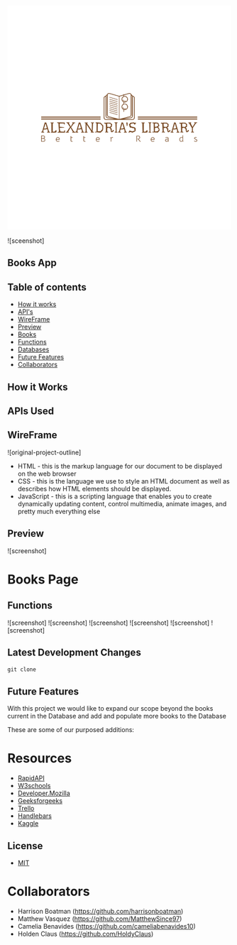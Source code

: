 ![sceenshot](./assets/png/logo-color.png)

![sceenshot]



## Books App


## Table of contents
* [How it works](#how-it-works)
* [API's](#apis-used)
* [WireFrame](#wireframe)
* [Preview](#preview)
* [Books](#Books-page)
* [Functions](#functions)
* [Databases](#Database)
* [Future Features](#future-features)
* [Collaborators](#collaborators)

## How it Works


## APIs Used
>

>

## WireFrame
![original-project-outline]

- HTML - this is the markup language for our document to be displayed on the web browser
- CSS - this is the language we use to style an HTML document as well as describes how HTML elements should be displayed.
- JavaScript - this  is a scripting language that enables you to create dynamically updating content, control multimedia, animate images, and pretty much everything else

## Preview
![screenshot]

# Books Page

## Functions

![screenshot]
![screenshot]
![screenshot]
![screenshot]
![screenshot]
![screenshot]

## Latest Development Changes
```
git clone 
```

## Future Features
With this project we would like to expand our scope beyond the books current in the Database and add and populate more books to the Database

These are some of our purposed additions:


# Resources
- [RapidAPI](https://rapidapi.com/collection/list-of-free-apis)
- [W3schools](https://www.w3schools.com)
- [Developer.Mozilla](https://developer.mozilla.org/en-US)
- [Geeksforgeeks](https://www.geeksforgeeks.org/javascript)
- [Trello](https://trello.com/b/RMK5YooL/utabc-project-2)
- [Handlebars](https://handlebarsjs.com)
- [Kaggle](https://www.kaggle.com/datasets)

## License
- [MIT](https://github.com/git/git-scm.com/blob/main/MIT-LICENSE.txt)

# Collaborators
- Harrison Boatman (https://github.com/harrisonboatman)
- Matthew Vasquez (https://github.com/MatthewSince97)
- Camelia Benavides (https://github.com/cameliabenavides10)
- Holden Claus (https://github.com/HoldyClaus)